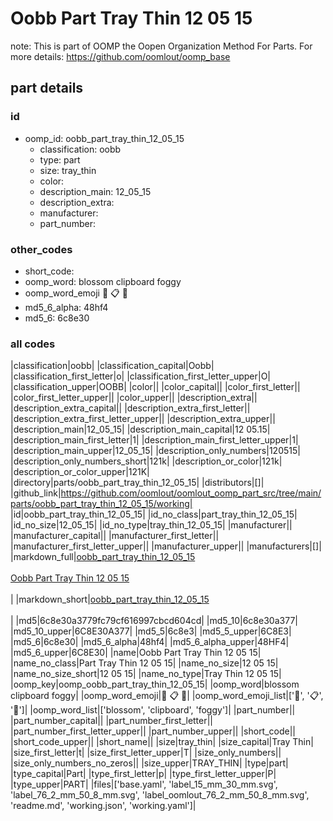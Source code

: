 # Oobb Part Tray Thin 12 05 15  

note: This is part of OOMP the Oopen Organization Method For Parts. For more details: https://github.com/oomlout/oomp_base

##  part details





### id
* oomp_id: oobb_part_tray_thin_12_05_15
  * classification: oobb
  * type: part
  * size: tray_thin
  * color: 
  * description_main: 12_05_15
  * description_extra: 
  * manufacturer: 
  * part_number: 

### other_codes
* short_code: 
* oomp_word: blossom clipboard foggy
* oomp_word_emoji :blossom: :clipboard: :foggy:
* md5_6_alpha: 48hf4
* md5_6: 6c8e30

### all codes 
|classification|oobb|
|classification_capital|Oobb|
|classification_first_letter|o|
|classification_first_letter_upper|O|
|classification_upper|OOBB|
|color||
|color_capital||
|color_first_letter||
|color_first_letter_upper||
|color_upper||
|description_extra||
|description_extra_capital||
|description_extra_first_letter||
|description_extra_first_letter_upper||
|description_extra_upper||
|description_main|12_05_15|
|description_main_capital|12 05.15|
|description_main_first_letter|1|
|description_main_first_letter_upper|1|
|description_main_upper|12_05_15|
|description_only_numbers|120515|
|description_only_numbers_short|121k|
|description_or_color|121k|
|description_or_color_upper|121K|
|directory|parts/oobb_part_tray_thin_12_05_15|
|distributors|[]|
|github_link|https://github.com/oomlout/oomlout_oomp_part_src/tree/main/parts/oobb_part_tray_thin_12_05_15/working|
|id|oobb_part_tray_thin_12_05_15|
|id_no_class|part_tray_thin_12_05_15|
|id_no_size|12_05_15|
|id_no_type|tray_thin_12_05_15|
|manufacturer||
|manufacturer_capital||
|manufacturer_first_letter||
|manufacturer_first_letter_upper||
|manufacturer_upper||
|manufacturers|[]|
|markdown_full|[oobb_part_tray_thin_12_05_15](https://github.com/oomlout/oomlout_oomp_part_src/tree/main/parts/oobb_part_tray_thin_12_05_15/working)<br>[](https://github.com/oomlout/oomlout_oomp_part_src/tree/main/parts/oobb_part_tray_thin_12_05_15/working)<br>[Oobb Part Tray Thin 12 05 15](https://github.com/oomlout/oomlout_oomp_part_src/tree/main/parts/oobb_part_tray_thin_12_05_15/working)<br><br>|
|markdown_short|[oobb_part_tray_thin_12_05_15](https://github.com/oomlout/oomlout_oomp_part_src/tree/main/parts/oobb_part_tray_thin_12_05_15/working)<br><br>|
|md5|6c8e30a3779fc79cf616997cbcd604cd|
|md5_10|6c8e30a377|
|md5_10_upper|6C8E30A377|
|md5_5|6c8e3|
|md5_5_upper|6C8E3|
|md5_6|6c8e30|
|md5_6_alpha|48hf4|
|md5_6_alpha_upper|48HF4|
|md5_6_upper|6C8E30|
|name|Oobb Part Tray Thin 12 05 15|
|name_no_class|Part Tray Thin 12 05 15|
|name_no_size|12 05 15|
|name_no_size_short|12 05 15|
|name_no_type|Tray Thin 12 05 15|
|oomp_key|oomp_oobb_part_tray_thin_12_05_15|
|oomp_word|blossom clipboard foggy|
|oomp_word_emoji|:blossom: :clipboard: :foggy:|
|oomp_word_emoji_list|[':blossom:', ':clipboard:', ':foggy:']|
|oomp_word_list|['blossom', 'clipboard', 'foggy']|
|part_number||
|part_number_capital||
|part_number_first_letter||
|part_number_first_letter_upper||
|part_number_upper||
|short_code||
|short_code_upper||
|short_name||
|size|tray_thin|
|size_capital|Tray Thin|
|size_first_letter|t|
|size_first_letter_upper|T|
|size_only_numbers||
|size_only_numbers_no_zeros||
|size_upper|TRAY_THIN|
|type|part|
|type_capital|Part|
|type_first_letter|p|
|type_first_letter_upper|P|
|type_upper|PART|
|files|['base.yaml', 'label_15_mm_30_mm.svg', 'label_76_2_mm_50_8_mm.svg', 'label_oomlout_76_2_mm_50_8_mm.svg', 'readme.md', 'working.json', 'working.yaml']|
